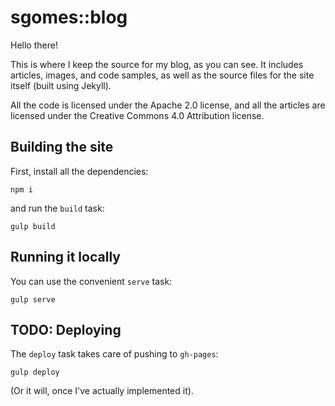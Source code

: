 # sgomes::blog

Hello there!

This is where I keep the source for my blog, as you can see.
It includes articles, images, and code samples, as well as the source files
for the site itself (built using Jekyll).

All the code is licensed under the Apache 2.0 license, and all the articles
are licensed under the Creative Commons 4.0 Attribution license.

## Building the site

First, install all the dependencies:

```
npm i
```

and run the `build` task:

```
gulp build
```

## Running it locally

You can use the convenient `serve` task:

```
gulp serve
```

## TODO: Deploying

The `deploy` task takes care of pushing to `gh-pages`:

```
gulp deploy
```

(Or it will, once I've actually implemented it).
